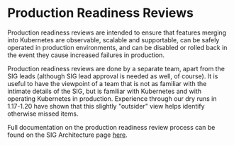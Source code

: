 # Production Readiness Reviews

Production readiness reviews are intended to ensure that features merging into
Kubernetes are observable, scalable and supportable, can be safely operated in
production environments, and can be disabled or rolled back in the event they
cause increased failures in production.

Production readiness reviews are done by a separate team, apart from the SIG
leads (although SIG lead approval is needed as well, of course). It is useful
to have the viewpoint of a team that is not as familiar with the intimate
details of the SIG, but is familiar with Kubernetes and with operating
Kubernetes in production. Experience through our dry runs in 1.17-1.20 have
shown that this slightly "outsider" view helps identify otherwise missed items.

Full documentation on the production readiness review process can be found on
the SIG Architecture page [here][prod-readiness].

[prod-readiness]: https://git.k8s.io/community/sig-architecture/production-readiness.md
